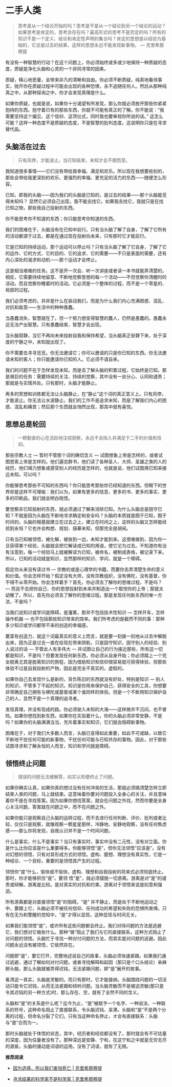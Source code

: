 # 二手人类


<!-- > 我们从未质疑过思想的本质。我们认定思想是必不可少的，就像我们的眼睛和腿一样。我们从未探查过思想的深层，而因为我们从来没有质疑过它，它占据了突出的位置。它是我们生活的统治者，而统治者很少会受到挑战。 — 克里希那穆提 -->

> 思考是从一个结论开始的吗？思考是不是从一个结论到另一个结论的运动？如果思考是肯定的，思考会存在吗？最高形式的思考不是否定的吗？所有的知识不是一个定义、结论和肯定性声明的集合吗？肯定的思想是以经验为基础的，它总是过去的结果，这样的思想永远不能发现新事物。             — 克里希那穆提

<!-- 观察一下自己，你会感到惊讶：你的一切都是借来的。你所有的想法都是借来的。甚至连感觉你都不确定。 -->

有没有一种智慧的行动？在这个问题上，你必须始终或多或少地保持一种质疑的态度，质疑是净化头脑和心灵的一个非同寻常的因素。

质疑，精心地思量，会带来非凡的清晰和自由。你必须不断质疑，纯真地看待事实，抛开你在质疑过程中可能会出现的各种恐惧，永不追随任何人。然后从那种纯真之中，从那种探询之中，你才会发现真理是什么。

如果你质疑，也就是说，如果你十分渴望有所发现，那么你就必须放开那些你紧紧抱持的东西。抱守着已有的那些东西，你就不可能有真正的了解。你不能说：“我需要坚持这个偏见、这个信仰、这项仪式，同时我也要审视你所说的话。” 这怎么可能？这样一种态度不是质疑的态度，不是智慧的批判态度。这说明你只是在寻求替代品。

## 头脑活在过去

> 只有风停，才能波止。当已知结束，未知才会不期而至。

我知道很多事情——它们没有带给我幸福、满足和欢乐。所以现在我想要些别的，那些会带给我更深刻的欢乐、更强烈的幸福、更充足的活力的东西——随便怎么形容。

已知，即我的头脑——因为我们的头脑是已知的，是过去的结果——那个头脑能觅得未知吗？ 显然它必须自己出现，我不能去找它。如果我去找它，我就只是在找已知之物，那些我自己投射的东西。

你不能思考你不知道的东西；你只能思考你知道的东西。

我们的困难在于，头脑没有在已知中前行。只有当头脑了解了自身，了解了它所有的活动都源于过去，都是在通过现在投射向未来，只有那时它才能前行。

它是已知的持续运动，那个运动可以停止吗？只有当头脑了解了它自身，了解了它的运作、它的方式、它的目的、它的追求、它的需要——不只是表面的需要，还有内心深处的渴求和动机——那个运动才会停止。

这是相当艰难的任务。这不是开一次会、听一次讲座或者读一本书就能弄清楚的。相反，它需要持续地留意、不断地觉察思想的每一个活动——不但觉察你清醒时的活动，而且觉察你睡着时的活动。它必须是一个整体的过程，而不是一个零星的、局部的过程。

我们必须考虑的，并非是什么在驱动我们，而是为什么我们内心充满困惑、混乱、对抗和敌意——生活中的种种愚蠢。

当愚蠢消失，智慧就在了。但一个努力想变得智慧的蠢人，仍然是愚蠢的。愚蠢永远无法产出智慧。只有愚蠢结束，智慧才会出现。

当头脑寂静，当它不再向未来投射自我和保持希望，当头脑真正安静下来，处于深度的宁静之中，未知就出现了。

你不需要去寻寻觅觅。你无法邀请它；你可以邀请的只是你已知的东西。你无法邀请未知的客人；你只能邀请你已知的人。它必须不请自来。

我们的问题不在于怎样发现未知，而是去了解头脑的积累过程，它始终是已知。那是艰巨的任务：需要持续的关注、持续的觉察，其中没有一丝分心、认同和谴责；那就是与实情共处。只有那时，头脑才能静止。

再多的冥想和训练都无法让头脑静止，在“静止”这个词的真正意义上。只有风停，才能波止。你无法让水波静止。我们的工作不是追求未知，而是了解我们内心的困惑、混乱和痛苦；然后那个东西就会悄然出现，那其中就有喜悦。

## 思想总是轮回

> 一颗勤奋的心在活跃地注视观察，永远不会陷入并满足于二手的价值和信仰。

那些宗教人士 — 暂时不管那个词的确切含义 — 试图想象上帝是怎样的，或者试图思索上帝是怎样的。他们遍览群书，他们读了各种圣人、大师、圣雄之类的人的经历，他们竭力想象或感受别人的经历是怎样的，也就是说，他们试图用已知来接近未知。可以吗？

你能够思考那些不可知的东西吗？你只能思考那些你已经知道的东西。但眼下的世界却是这样不可理喻：我们以为，如果有更多的信息、更多的书、更多的事实、更多的印刷品，我们就会明白晓悟。

要觉察非已知投射的东西，就必须通过了解来消除已知。为什么头脑总是固守已知？不就是因为头脑在不断地寻求确定和安全吗？头脑的本质就是囿于已知，囿于时间的。头脑的根基就建立在过去之上，建立在时间之上，这样的头脑又怎样能经验到永恒？它也许会构想、规划、描摹未知，但那完全是胡闹。

只有当已知被领悟，被化解，被放到一边，未知才能到来。这很难做到，因为你一旦获得某个经验，头脑就会把它解读成已知的用语，使它沦为过去。不知道你有没有注意到，每一个经验马上就被解读为已知，被命名，被制成表格，被记录下来。所以，已知的活动就是知识，显然那样的知识、学问，就是一个障碍。

假定你从来没有读过书 — 宗教的或是心理学的书籍，而要你去弄清楚生命的意义和价值。你会怎样开始？假定没有大师，没有宗教组织，没有佛陀，没有基督，你不得不从零开始。你会怎样着手？首先，你必须去了解你的思维过程，不是吗？ — 而且不去把你自己、你的思想投射到未来并制造出一个取悦你的上帝；那就太幼稚了。所以，首先你必须去了解你的思维过程。那是发现任何新东西的唯一方法，不是吗？

当我们说知识或学问是障碍，是藩篱，那并不包括技术性知识 — 怎样开车，怎样操作机器 — 也不包括那些知识带来的效率。我们所考虑的是截然不同的事：那种多少知识或学问都带不来的创造的幸福感。

要富有创造力，就这个词最真实的意义上而言，就是要一刻接一刻地从过去中解脱出来，因为正是过去一直在给现在带来阴影。只是固守知识，固守别人的经验、别人说过的话 — 不管此人有多伟大 — 并试图让自己的行为接近那些，所有这一切都是知识，不是吗？但要发现任何新东西，你必须从自身开始；你必须踏上一个完全脱离尤其是脱离知识的旅程，因为借助知识和信仰很容易就可获得体验，但那些体验不过是自我投射的产物，因此是完全不真实的，虚假的。

如果你自己去发现什么是新的，背负陈旧的东西就没有好处，特别是知识 — 别人的知识，不管多了不起的知识。知识是你用来保护自己、获得安全的工具，你想要非常确定自己拥有与佛陀或基督或某个谁同样的体验。但是一个不断用知识保护自己的人，显然不是一个真理的追寻者。

发现真理，并没有现成的路。你必须驶入未知的大海——这样做并不沉闷，也不冒险。如果你想找到新东西，如果你在实验着什么，你的头脑必须非常安静，不是吗？如果你的头脑满满当当，充斥着事实和知识，它们就会阻碍新事物。

困难在于，对于我们大多数人而言，头脑已变得如此重要，如此不可或缺，以致它不断地干扰任何可能的新事物，干扰任何可能与已知共存的事物。因此，对于那些试图寻求和了解永恒的人而言，知识和学问就是障碍。

## 领悟终止问题

> 错误的问题无法被解答，如实认知便终止了问题。

如果你确实认真，如果你真的想过没有任何冲突的生活，那就必须搞清楚怎样立即结束人类的问题，马上就结束。这意味着你要对问题投入全身心的关注，并且意味着你不是在寻找答案。因为如果你想找答案，就会在问题之外找，然而你要是全身心关注问题，答案就在问题之中，而不在问题之外。

如果你能只是观察自己头脑的运转过程，而不去进行任何判断、评价、批判或者比较，仅仅只是观察，就像观察一颗星星那样，冷静地、安静地观察，没有任何焦虑感——那么你将发现，自我认识并不是一个时间问题。

什么是事实，什么不是事实？当只有事实时，事实中没有二元性，没有对立面。你是什么比你应该是什么重要得多。你能够领悟“是”，但你无法领悟“应该是”。没有对幻想的领悟，只有对其形成方式的领悟。虚构、臆想、理想没有真实性，它是一种结论、一个目标，重要的是领悟其产生的过程。

领悟你“是”什么，愉快或不愉快，虚构、理想和自我投射的将来式必须彻底终止。那时，你才能够抓住“是”。要领 悟“是”，就必须摆脱一切游离。游离是对“是”的谴责或辩解。游离是比较。是对真实的对抗和约束。游离对于领悟来说是刻意和强迫。

所有游离都是对直接领悟“是”的阻碍。“是” 并不静止，而是处于不断地运动之中，要跟上它，头脑必须不被任何信仰、任何成功的希望和失败的恐惧所束缚。只有在无为和警醒的觉知中，“是”才得以显现，这种显现与时间无关。

如果我们能领悟“是”，或许所有这些问题都会终止。我们对待问题的方法是逃避它，我们想对它做些什么。那种“做”阻止了我们与它的直接联系，这种方式阻止了对问题的领悟。头脑忙于寻找一种对付问题的方法，而其实是对问题的逃避。因此问题永远没有被领悟，它依然存在。

问题即“是”，要它打开，完整地述说自己的故事，头脑必须快速紧跟。如果我们通过逃避，通过了解如何对付问题，或者寻找解释和起因（那只是个口头结论）来麻醉头脑，那么头脑就被弄得迟钝，无法紧跟问题，即“是”展开的故事。

看清这一真实，头脑是灵敏的。而只有那时，它才能接纳。头脑围绕问题的一切活动只能令它迟钝，从而无法紧跟和倾听问题。当头脑灵敏而不是被迫灵敏(那只是令其迟钝的另一种方式)时，那么存在、空，就有了全然不同的含义。

头脑和“是”的关系是什么呢？迄今为止，“是”被赋予一个名字、一种说法、一种联系的符号，这种命名阻止了直接联系，令头脑迟钝、呆滞。头脑和“是”不是两个分离的过程，但命名分裂了它们。只有当这种命名停止，オ会有直接联系：头脑与“是”合而为一。

那时头脑就处于体悟的状态，其中，经历者和经验都没有了。那时就会有不可估量的深度，因为估量者没有了。那种深远是安静、宁和，在这宁和之中就是无穷无尽的源泉。头脑的骚动是词语的运用。没有了词语，就有了无限。

**推荐阅读**

- [因为选择，所以我们害怕死亡 | 克里希那穆提](https://mp.weixin.qq.com/s/PaaR1wwOS3MPhhvSXVxg6w)

- [寻求结果的科学家不是科学家 | 克里希那穆提](https://mp.weixin.qq.com/s/0thQ2iMDVDIwVrSpFIEKkA)

<!-- - [困惑暗示着拣择，而拣择就是思维的产物｜克里希那穆提](https://mp.weixin.qq.com/s/mkNGE_tirtjpdrDvH1p0kg) -->

<!-- - [无明没有开始，但是可以结束｜克里希那穆提](https://mp.weixin.qq.com/s/PwHNWxSi9sNo6lb_k81y8w) -->

<!-- - [《盲视》：关于永恒的未知](https://www.bilibili.com/video/BV1ZG411W7Hh/?spm_id_from=333.788.top_right_bar_window_custom_collection.content.click&vd_source=21db84374de3d6785c04b0329b69e5e5) -->
